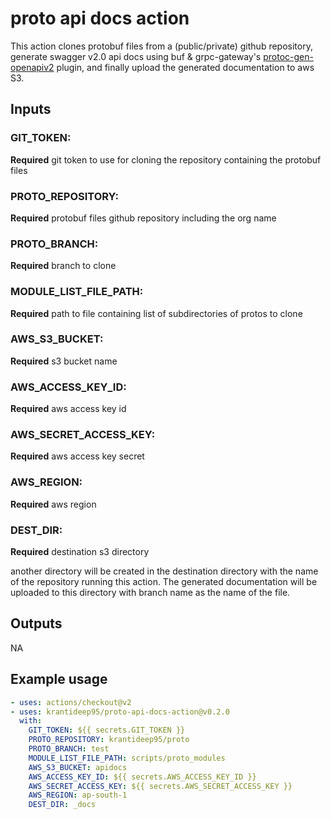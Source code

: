 # proto api docs action

This action clones protobuf files from a (public/private) github repository, generate swagger v2.0 api docs using buf & grpc-gateway's [protoc-gen-openapiv2](https://github.com/grpc-ecosystem/grpc-gateway/tree/master/protoc-gen-openapiv2) plugin, and finally upload the generated documentation to aws S3.

## Inputs

### GIT_TOKEN:

**Required** git token to use for cloning the repository containing the protobuf files

### PROTO_REPOSITORY:

**Required** protobuf files github repository including the org name

### PROTO_BRANCH:

**Required** branch to clone

### MODULE_LIST_FILE_PATH:

**Required** path to file containing list of subdirectories of protos to clone

### AWS_S3_BUCKET:

**Required** s3 bucket name

### AWS_ACCESS_KEY_ID:

**Required** aws access key id

### AWS_SECRET_ACCESS_KEY:

**Required** aws access key secret

### AWS_REGION:

**Required** aws region

### DEST_DIR:

**Required** destination s3 directory

another directory will be created in the destination directory with the name of the repository running this action. The generated documentation will be uploaded to this directory with branch name as the name of the file.

## Outputs
NA

## Example usage
```yaml
- uses: actions/checkout@v2
- uses: krantideep95/proto-api-docs-action@v0.2.0
  with:
    GIT_TOKEN: ${{ secrets.GIT_TOKEN }}
    PROTO_REPOSITORY: krantideep95/proto
    PROTO_BRANCH: test
    MODULE_LIST_FILE_PATH: scripts/proto_modules
    AWS_S3_BUCKET: apidocs
    AWS_ACCESS_KEY_ID: ${{ secrets.AWS_ACCESS_KEY_ID }}
    AWS_SECRET_ACCESS_KEY: ${{ secrets.AWS_SECRET_ACCESS_KEY }}
    AWS_REGION: ap-south-1
    DEST_DIR: _docs
```
